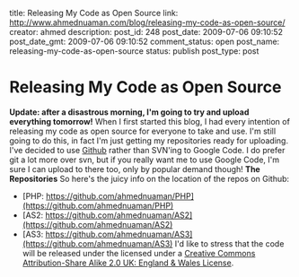 title: Releasing My Code as Open Source
link: http://www.ahmednuaman.com/blog/releasing-my-code-as-open-source/
creator: ahmed
description: 
post_id: 248
post_date: 2009-07-06 09:10:52
post_date_gmt: 2009-07-06 09:10:52
comment_status: open
post_name: releasing-my-code-as-open-source
status: publish
post_type: post

# Releasing My Code as Open Source

**Update: after a disastrous morning, I'm going to try and upload everything tomorrow!** When I first started this blog, I had every intention of releasing my code as open source for everyone to take and use. I'm still going to do this, in fact I'm just getting my repositories ready for uploading. I've decided to use [Github](http://github.com) rather than SVN'ing to Google Code. I do prefer git a lot more over svn, but if you really want me to use Google Code, I'm sure I can upload to there too, only by popular demand though! **The Repositories** So here's the juicy info on the location of the repos on Github: 

  * [PHP: https://github.com/ahmednuaman/PHP](https://github.com/ahmednuaman/PHP)
  * [AS2: https://github.com/ahmednuaman/AS2](https://github.com/ahmednuaman/AS2)
  * [AS3: https://github.com/ahmednuaman/AS3](https://github.com/ahmednuaman/AS3)
I'd like to stress that the code will be released under the licensed under a [Creative Commons Attribution-Share Alike 2.0 UK: England & Wales License](http://creativecommons.org/licenses/by-sa/2.0/uk/).